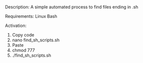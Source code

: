 Description:
A simple automated process to find files ending in .sh

Requirements:
Linux
Bash

Activation:
1. Copy code
2. nano find_sh_scripts.sh
3. Paste
4. chmod 777
4. ./find_sh_scripts.sh
